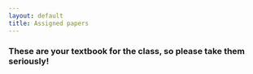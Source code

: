 ```yaml
---
layout: default
title: Assigned papers
---
```


### These are your textbook for the class, so please take them seriously!
